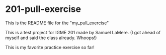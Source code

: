# 201-pull-exercise

This is the README file for the "my_pull_exercise"

This is a test project for IGME 201 made by Samuel LaMere.
(I got ahead of myself and said the class already. Whoops!)

This is my favorite practice exercise so far!
